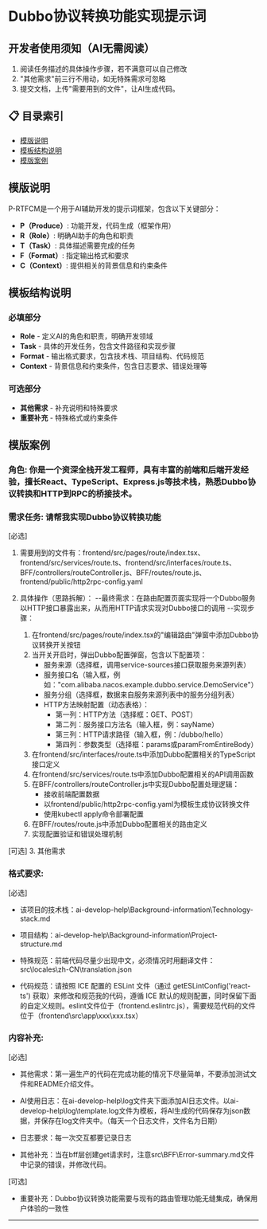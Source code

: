 # Dubbo协议转换功能实现提示词

## 开发者使用须知（AI无需阅读）

1. 阅读任务描述的具体操作步骤，若不满意可以自己修改
2. "其他需求"前三行不用动，如无特殊需求可忽略
3. 提交文档，上传"需要用到的文件"，让AI生成代码。

## 📋 目录索引

- [模版说明](#模版说明)
- [模板结构说明](#模板结构说明)
- [模版案例](#模版案例)

## 模版说明

P-RTFCM是一个用于AI辅助开发的提示词框架，包含以下关键部分：
- **P（Produce）**: 功能开发，代码生成（框架作用）
- **R（Role）**: 明确AI助手的角色和职责
- **T（Task）**: 具体描述需要完成的任务
- **F（Format）**: 指定输出格式和要求
- **C（Context）**: 提供相关的背景信息和约束条件

## 模板结构说明

### 必填部分

- **Role** - 定义AI的角色和职责，明确开发领域
- **Task** - 具体的开发任务，包含文件路径和实现步骤
- **Format** - 输出格式要求，包含技术栈、项目结构、代码规范
- **Context** - 背景信息和约束条件，包含日志要求、错误处理等

### 可选部分

- **其他需求** - 补充说明和特殊要求
- **重要补充** - 特殊格式或约束条件

## 模版案例

### 角色: 你是一个资深全栈开发工程师，具有丰富的前端和后端开发经验，擅长React、TypeScript、Express.js等技术栈，熟悉Dubbo协议转换和HTTP到RPC的桥接技术。

### 需求任务: 请帮我实现Dubbo协议转换功能

[必选]
1. 需要用到的文件有：frontend/src/pages/route/index.tsx、frontend/src/services/route.ts、frontend/src/interfaces/route.ts、BFF/controllers/routeController.js、BFF/routes/route.js、frontend/public/http2rpc-config.yaml

2. 具体操作（思路拆解）：
--最终需求：在路由配置页面实现将一个Dubbo服务以HTTP接口暴露出来，从而用HTTP请求实现对Dubbo接口的调用
--实现步骤：
    1. 在frontend/src/pages/route/index.tsx的"编辑路由"弹窗中添加Dubbo协议转换开关按钮
    2. 当开关开启时，弹出Dubbo配置弹窗，包含以下配置项：
       - 服务来源（选择框，调用service-sources接口获取服务来源列表）
       - 服务接口名（输入框，例如："com.alibaba.nacos.example.dubbo.service.DemoService"）
       - 服务分组（选择框，数据来自服务来源列表中的服务分组列表）
       - HTTP方法映射配置（动态表格）：
         * 第一列：HTTP方法（选择框：GET、POST）
         * 第二列：服务接口方法名（输入框，例：sayName）
         * 第三列：HTTP请求路径（输入框，例：/dubbo/hello）
         * 第四列：参数类型（选择框：params或paramFromEntireBody）
    3. 在frontend/src/interfaces/route.ts中添加Dubbo配置相关的TypeScript接口定义
    4. 在frontend/src/services/route.ts中添加Dubbo配置相关的API调用函数
    5. 在BFF/controllers/routeController.js中实现Dubbo配置处理逻辑：
       - 接收前端配置数据
       - 以frontend/public/http2rpc-config.yaml为模板生成协议转换文件
       - 使用kubectl apply命令部署配置
    6. 在BFF/routes/route.js中添加Dubbo配置相关的路由定义
    7. 实现配置验证和错误处理机制

[可选]
3. 其他需求

### 格式要求: 

[必选]
- 该项目的技术栈：ai-develop-help\Background-information\Technology-stack.md

- 项目结构：ai-develop-help\Background-information\Project-structure.md

- 特殊规范：前端代码尽量少出现中文，必须情况时用翻译文件：src\locales\zh-CN\translation.json

- 代码规范：请按照 ICE 配置的 ESLint 文件（通过 getESLintConfig('react-ts') 获取）来修改和规范我的代码，遵循 ICE 默认的规则配置，同时保留下面的自定义规则。eslint文件位于（frontend\.eslintrc.js），需要规范代码的文件位于（frontend\src\app\xxx\xxx.tsx）

### 内容补充: 

[必选]
- 其他需求：第一遍生产的代码在完成功能的情况下尽量简单，不要添加测试文件和README介绍文件。

- AI使用日志：在ai-develop-help\log文件夹下面添加AI日志文件。以ai-develop-help\log\template.log文件为模板，将AI生成的代码保存为json数据，并保存在log文件夹中。（每天一个日志文件，文件名为日期）

- 日志要求：每一次交互都要记录日志

- 其他补充：当在bff层创建get请求时，注意src\BFF\Error-summary.md文件中记录的错误，并修改代码。

[可选]
- 重要补充：Dubbo协议转换功能需要与现有的路由管理功能无缝集成，确保用户体验的一致性

---
